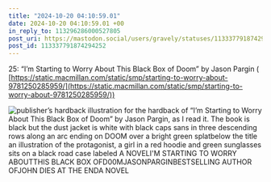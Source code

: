 ```yaml
---
title: "2024-10-20 04:10:59.01"
date: 2024-10-20 04:10:59.01 +00
in_reply_to: 113296286000527805
post_uri: https://mastodon.social/users/gravely/statuses/113337791874294252
post_id: 113337791874294252
---
```

25: “I’m Starting to Worry About This Black Box of Doom” by Jason Pargin ( [https://static.macmillan.com/static/smp/starting-to-worry-about-9781250285959/](https://static.macmillan.com/static/smp/starting-to-worry-about-9781250285959/))


![publisher’s hardback illustration for the hardback of “I’m Starting to Worry About This Black Box of Doom” by Jason Pargin, as I read it. The book is black but the dust jacket is white with black caps sans in three descending rows along an arc ending on DOOM over a bright green splatbelow the title an illustration of the protagonist, a girl in a red hoodie and green sunglasses sits on a black road case labeled A NOVELI'M STARTING TO WORRY ABOUTTHIS BLACK BOX OFD00MJASONPARGINBESTSELLING AUTHOR OFJOHN DIES AT THE ENDA NOVEL](/images/113337791621121487.jpeg)

